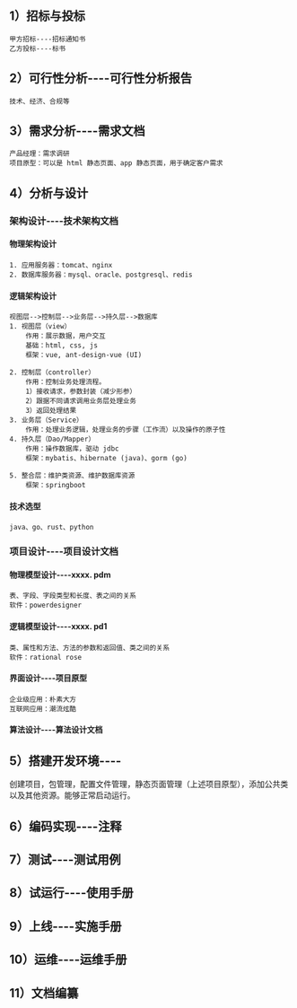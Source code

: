 ## 1）招标与投标
	甲方招标----招标通知书
	乙方投标----标书

## 2）可行性分析----可行性分析报告
	技术、经济、合规等

## 3）需求分析----需求文档
	产品经理：需求调研
	项目原型：可以是 html 静态页面、app 静态页面，用于确定客户需求

## 4）分析与设计

### 架构设计----技术架构文档
#### 物理架构设计
	1. 应用服务器：tomcat、nginx
	2. 数据库服务器：mysql、oracle、postgresql、redis
#### 逻辑架构设计
	视图层-->控制层-->业务层-->持久层-->数据库
	1. 视图层（view）
		作用：展示数据，用户交互
		基础：html, css, js
		框架：vue, ant-design-vue (UI)

	2. 控制层（controller）
		作用：控制业务处理流程。
		1）接收请求，参数封装（减少形参）
		2）跟据不同请求调用业务层处理业务
		3）返回处理结果
	3. 业务层（Service）
		作用：处理业务逻辑，处理业务的步骤（工作流）以及操作的原子性
	4. 持久层（Dao/Mapper）
		作用：操作数据库，驱动 jdbc
		框架：mybatis、hibernate (java)、gorm (go)

	5. 整合层：维护类资源、维护数据库资源
		框架：springboot
#### 技术选型
	java、go、rust、python

### 项目设计----项目设计文档
#### 物理模型设计----xxxx. pdm
	表、字段、字段类型和长度、表之间的关系
	软件：powerdesigner
#### 逻辑模型设计----xxxx. pd1
	类、属性和方法、方法的参数和返回值、类之间的关系
	软件：rational rose
#### 界面设计----项目原型
	企业级应用：朴素大方
	互联网应用：潮流炫酷
#### 算法设计----算法设计文档
	
## 5）搭建开发环境----
创建项目，包管理，配置文件管理，静态页面管理（上述项目原型），添加公共类以及其他资源。能够正常启动运行。

## 6）编码实现----注释

## 7）测试----测试用例

## 8）试运行----使用手册

## 9）上线----实施手册

## 10）运维----运维手册

## 11）文档编纂